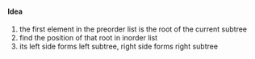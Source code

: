 #### Idea
1. the first element in the preorder list is the root of the current subtree
2. find the position of that root in inorder list
3. its left side forms left subtree, right side forms right subtree